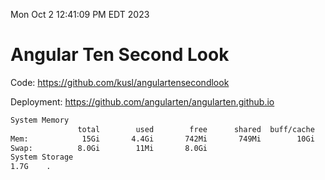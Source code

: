 Mon Oct  2 12:41:09 PM EDT 2023

# Angular Ten Second Look

Code: https://github.com/kusl/angulartensecondlook

Deployment: https://github.com/angularten/angularten.github.io

```bash
System Memory
               total        used        free      shared  buff/cache   available
Mem:            15Gi       4.4Gi       742Mi       749Mi        10Gi       9.8Gi
Swap:          8.0Gi        11Mi       8.0Gi
System Storage
1.7G	.
```
```bash
